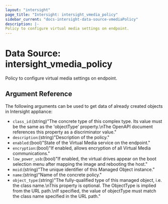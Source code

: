 ```yaml
---
layout: "intersight"
page_title: "Intersight: intersight_vmedia_policy"
sidebar_current: "docs-intersight-data-source-vmediaPolicy"
description: |-
Policy to configure virtual media settings on endpoint.
---
```


# Data Source: intersight_vmedia_policy
Policy to configure virtual media settings on endpoint.
## Argument Reference
The following arguments can be used to get data of already created objects in Intersight appliance:
* `class_id`:(string)"The concrete type of this complex type. Its value must be the same as the 'objectType' property.\nThe OpenAPI document references this property as a discriminator value."
* `description`:(string)"Description of the policy."
* `enabled`:(bool)"State of the Virtual Media service on the endpoint."
* `encryption`:(bool)"If enabled, allows encryption of all Virtual Media communications."
* `low_power_usb`:(bool)"If enabled, the virtual drives appear on the boot selection menu after mapping the image and rebooting the host."
* `moid`:(string)"The unique identifier of this Managed Object instance."
* `name`:(string)"Name of the concrete policy."
* `object_type`:(string)"The fully-qualified type of this managed object, i.e. the class name.\nThis property is optional. The ObjectType is implied from the URL path.\nIf specified, the value of objectType must match the class name specified in the URL path."
